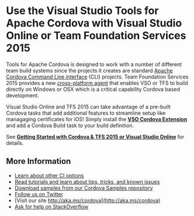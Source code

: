 <properties pageTitle="Use the Visual Studio Tools for Apache Cordova with Visual Studio Online or Team Foundation Services 2015"
  description="Use the Visual Studio Tools for Apache Cordova with Visual Studio Online or Team Foundation Services 2015"
  services=""
  documentationCenter=""
  authors="Chuxel" />
  <tags
     ms.service="na"
     ms.devlang="javascript"
     ms.topic="article"
     ms.tgt_pltfrm="mobile-multiple"
     ms.workload="na"
     ms.date="09/10/2015"
     ms.author="clantz"/>

# Use the Visual Studio Tools for Apache Cordova with Visual Studio Online or Team Foundation Services 2015
Tools for Apache Cordova is designed to work with a number of different team build systems since the projects it creates are standard [Apache Cordova Command Line interface](http://go.microsoft.com/fwlink/?LinkID=533773) (CLI) projects. Team Foundation Services 2015 provides a new [cross-platform agent](http://go.microsoft.com/fwlink/?LinkID=533789) that enables VSO or TFS to build directly on Windows or OSX which is a critical capability Cordova based development. 

Visual Studio Online and TFS 2015 can take advantage of a pre-built Cordova tasks that add additional features to streamline setup like managaging certificates for iOS! Simply install the **[VSO Cordova Extension](http://go.microsoft.com/fwlink/?LinkID=691188)** and add a Cordova Build task to your build definition. 

See **[Getting Started with Cordova & TFS 2015 or Visual Studio Online](http://go.microsoft.com/fwlink/?LinkID=691186)** for details.

## More Information
* [Learn about other CI options](./tutorial-team-build-readme.md)
* [Read tutorials and learn about tips, tricks, and known issues](../Readme.md)
* [Download samples from our Cordova Samples repository](http://github.com/Microsoft/cordova-samples)
* [Follow us on Twitter](https://twitter.com/VSCordovaTools)
* [Visit our site http://aka.ms/cordova](http://aka.ms/cordova)
* [Ask for help on StackOverflow](http://stackoverflow.com/questions/tagged/visual-studio-cordova)
